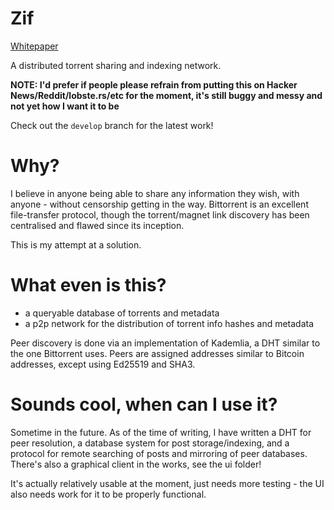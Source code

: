 # Zif

[Whitepaper](https://github.com/zif/whitepaper)

A distributed torrent sharing and indexing network.

**NOTE: I'd prefer if people please refrain from putting this on Hacker News/Reddit/lobste.rs/etc for the moment, it's still buggy and messy and not yet how I want it to be**

Check out the ``develop`` branch for the latest work!

# Why?

I believe in anyone being able to share any information they wish, with anyone - without censorship getting in the way. Bittorrent is an excellent file-transfer protocol, though the torrent/magnet link discovery has been centralised and flawed since its inception.

This is my attempt at a solution.

# What even is this?

- a queryable database of torrents and metadata
- a p2p network for the distribution of torrent info hashes and metadata

Peer discovery is done via an implementation of Kademlia, a DHT similar to the one Bittorrent uses. Peers are assigned addresses similar to Bitcoin addresses, except using Ed25519 and SHA3.

# Sounds cool, when can I use it?

Sometime in the future. As of the time of writing, I have written a DHT for peer resolution, a database system for post storage/indexing, and a protocol for remote searching of posts and mirroring of peer databases. There's also a graphical client in the works, see the ui folder!

It's actually relatively usable at the moment, just needs more testing - the UI also needs work for it to be properly functional.
